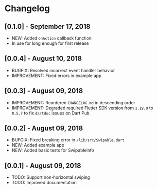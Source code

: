 # Changelog

## [0.1.0] - September 17, 2018

 * NEW: Added `onAction` callback function
 * In use for long enough for first release

## [0.0.4] - August 10, 2018

* BUGFIX: Resolved incorrect event handler behavior
* IMPROVEMENT: Fixed errors in example app

## [0.0.3] - August 09, 2018

* IMPROVEMENT: Reordered `CHANGELOG.md` in descending order
* IMPROVEMENT: Degraded required Flutter SDK version from `1.19.0` to `0.5.7` to
  fix `dartdoc` issues on Dart Pub

## [0.0.2] - August 09, 2018

* BUFGIX: Fixed breaking error in `/lib/src/Swipable.dart`
* NEW: Added example app
* NEW: Added basic tests for SwipableInfo

## [0.0.1] - August 09, 2018

* TODO: Support non-horizontal swiping
* TODO: Improved documentation
